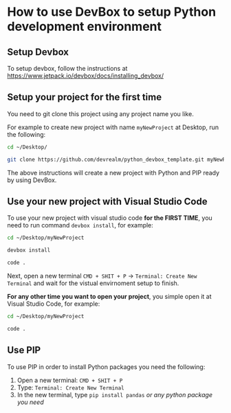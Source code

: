# How to use DevBox to setup Python development environment

## Setup Devbox

To setup devbox, follow the instructions at https://www.jetpack.io/devbox/docs/installing_devbox/

## Setup your project for the first time

You need to git clone this project using any project name you like. 

For example to create new project with name `myNewProject` at Desktop, run the following:

```bash
cd ~/Desktop/
```

```bash
git clone https://github.com/devrealm/python_devbox_template.git myNewProject
```

The above instructions will create a new project with Python and PIP ready by using DevBox.

## Use your new project with Visual Studio Code

To use your new project with visual studio code **for the FIRST TIME**, you need to run command `devbox install`, for example:

```bash
cd ~/Desktop/myNewProject
```

```bash
devbox install
```

```bash
code .
```

Next, open a new terminal `CMD + SHIT + P` -> `Terminal: Create New Terminal` and wait for the vistual envirnoment setup to finish.


**For any other time you want to open your project**, you simple open it at Visual Studio Code, for example:

```bash
cd ~/Desktop/myNewProject
```

```bash
code .
```


## Use PIP

To use PIP in order to install Python packages you need the following:

1. Open a new terminal: `CMD + SHIT + P`
2. Type: `Terminal: Create New Terminal`
3. In the new terminal, type `pip install pandas` _or any python package you need_
